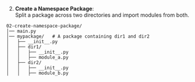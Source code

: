 2. **Create a Namespace Package**:  
   Split a package across two directories and import modules from both. 

```
02-create-namespace-package/
│── main.py
│── mypackage/   # A package containing dir1 and dir2
│   ├── __init__.py
│   ├── dir1/
│   │   ├── __init__.py
│   │   ├── module_a.py
│   ├── dir2/
│   │   ├── __init__.py
│   │   ├── module_b.py
```